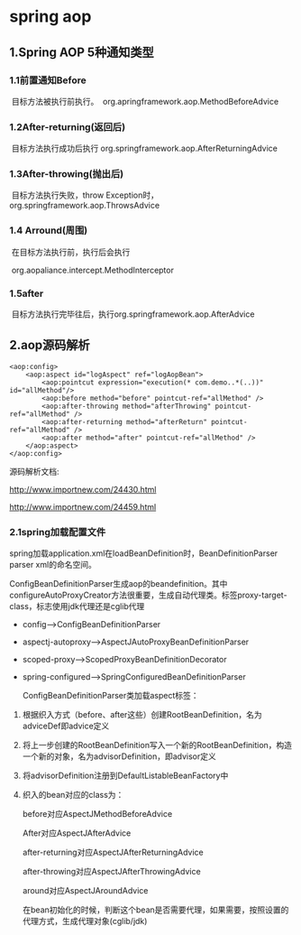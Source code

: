 # spring aop

## 1.Spring AOP 5种通知类型

### 1.1前置通知Before

​        目标方法被执行前执行。  org.apringframework.aop.MethodBeforeAdvice

### 1.2After-returning(返回后)

​       目标方法执行成功后执行 org.springframework.aop.AfterReturningAdvice

### 1.3After-throwing(抛出后)

​       目标方法执行失败，throw Exception时， org.springframework.aop.ThrowsAdvice

### 1.4 Arround(周围)

​        在目标方法执行前，执行后会执行

​      org.aopaliance.intercept.MethodInterceptor

### 1.5after

​      目标方法执行完毕往后，执行org.springframework.aop.AfterAdvice

## 2.aop源码解析

<bean id="logAopBean" class="com.demo.common.aop.LogAop"></bean>

    <aop:config>
        <aop:aspect id="logAspect" ref="logAopBean">
            <aop:pointcut expression="execution(* com.demo..*(..))" id="allMethod"/>
            <aop:before method="before" pointcut-ref="allMethod" />
            <aop:after-throwing method="afterThrowing" pointcut-ref="allMethod" />
            <aop:after-returning method="afterReturn" pointcut-ref="allMethod" />
            <aop:after method="after" pointcut-ref="allMethod" />
        </aop:aspect>
    </aop:config>
源码解析文档:

http://www.importnew.com/24430.html

http://www.importnew.com/24459.html

### 2.1spring加载配置文件

 spring加载application.xml在loadBeanDefinition时，BeanDefinitionParser  parser  xml的命名空间。

ConfigBeanDefinitionParser生成aop的beandefinition。其中configureAutoProxyCreator方法很重要，生成自动代理类。标签proxy-target-class，标志使用jdk代理还是cglib代理

- config–>ConfigBeanDefinitionParser

- aspectj-autoproxy–>AspectJAutoProxyBeanDefinitionParser

- scoped-proxy–>ScopedProxyBeanDefinitionDecorator

- spring-configured–>SpringConfiguredBeanDefinitionParser

  ConfigBeanDefinitionParser类加载aspect标签：

1. 根据织入方式（before、after这些）创建RootBeanDefinition，名为adviceDef即advice定义

2. 将上一步创建的RootBeanDefinition写入一个新的RootBeanDefinition，构造一个新的对象，名为advisorDefinition，即advisor定义

3. 将advisorDefinition注册到DefaultListableBeanFactory中

4. 织入的bean对应的class为：

   before对应AspectJMethodBeforeAdvice

   After对应AspectJAfterAdvice

   after-returning对应AspectJAfterReturningAdvice

   after-throwing对应AspectJAfterThrowingAdvice

   around对应AspectJAroundAdvice

   在bean初始化的时候，判断这个bean是否需要代理，如果需要，按照设置的代理方式，生成代理对象(cglib/jdk)